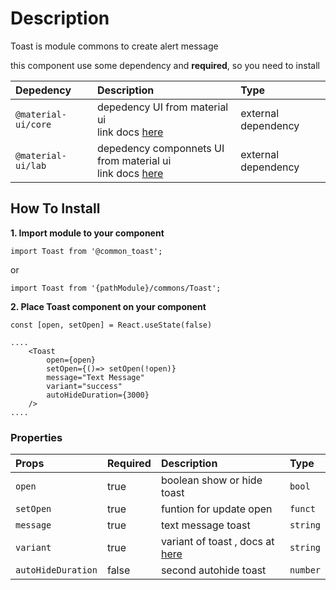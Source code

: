 # Description

Toast is module commons to create alert message

this component use some dependency and **required**, so you need to install

| Depedency           | Description                                                                                                        | Type                |
| :------------------ | :----------------------------------------------------------------------------------------------------------------- | :------------------ |
| `@material-ui/core` | depedency UI from material ui <br/> link docs [here](https://material-ui.com/getting-started/installation/)        | external dependency |
| `@material-ui/lab`  | depedency componnets UI from material ui <br/> link docs [here](https://material-ui.com/components/about-the-lab/) | external dependency |

## How To Install

**1. Import module to your component**

```node
import Toast from '@common_toast';
```

or

```node
import Toast from '{pathModule}/commons/Toast';
```

**2. Place Toast component on your component**

```node
const [open, setOpen] = React.useState(false)

....
    <Toast
        open={open}
        setOpen={()=> setOpen(!open)}
        message="Text Message"
        variant="success"
        autoHideDuration={3000}
    />
....
```

### Properties

| Props              | Required | Description                                                                  | Type     |
| :----------------- | :------- | :--------------------------------------------------------------------------- | :------- |
| `open`             | true     | boolean show or hide toast                                                   | `bool`   |
| `setOpen`          | true     | funtion for update open                                                      | `funct`  |
| `message`          | true     | text message toast                                                           | `string` |
| `variant`          | true     | variant of toast , docs at [here](https://material-ui.com/components/alert/) | `string` |
| `autoHideDuration` | false    | second autohide toast                                                        | `number` |
